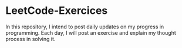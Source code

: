 # LeetCode-Exercices
In this repository, I intend to post daily updates on my progress in programming. Each day, I will post an exercise and explain my thought process in solving it.
